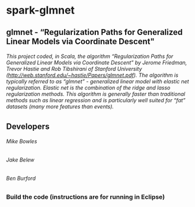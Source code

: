 # spark-glmnet

## glmnet -  “Regularization Paths for Generalized Linear Models via Coordinate Descent"

###### This project coded, in Scala, the algorithm  “Regularization Paths for Generalized Linear Models via Coordinate Descent” by Jerome Friedman, Trevor Hastie and Rob Tibshirani of Stanford University (http://web.stanford.edu/~hastie/Papers/glmnet.pdf).  The algorithm is typically referred to as “glmnet” - generalized linear model with elastic net regularization.  Elastic net is the combination of the ridge and lasso regularization methods.  This algorithm is generally faster than traditional methods such as linear regression and is particularly well suited for “fat” datasets (many more features than events).

## Developers
######    Mike Bowles
######    Jake Belew
######    Ben Burford

### Build the code (instructions are for running in Eclipse)
